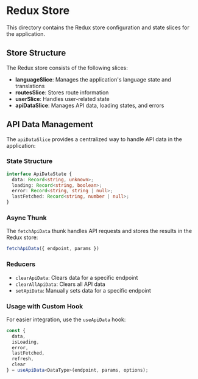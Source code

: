 # Redux Store

This directory contains the Redux store configuration and state slices for the application.

## Store Structure

The Redux store consists of the following slices:

- **languageSlice**: Manages the application's language state and translations
- **routesSlice**: Stores route information 
- **userSlice**: Handles user-related state
- **apiDataSlice**: Manages API data, loading states, and errors

## API Data Management

The `apiDataSlice` provides a centralized way to handle API data in the application:

### State Structure

```typescript
interface ApiDataState {
  data: Record<string, unknown>;
  loading: Record<string, boolean>;
  error: Record<string, string | null>;
  lastFetched: Record<string, number | null>;
}
```

### Async Thunk

The `fetchApiData` thunk handles API requests and stores the results in the Redux store:

```typescript
fetchApiData({ endpoint, params })
```

### Reducers

- `clearApiData`: Clears data for a specific endpoint
- `clearAllApiData`: Clears all API data
- `setApiData`: Manually sets data for a specific endpoint

### Usage with Custom Hook

For easier integration, use the `useApiData` hook:

```typescript
const { 
  data, 
  isLoading, 
  error, 
  lastFetched, 
  refresh, 
  clear 
} = useApiData<DataType>(endpoint, params, options);
``` 